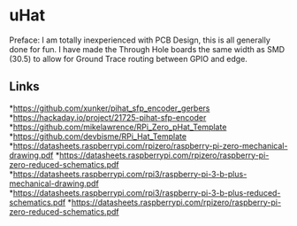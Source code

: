 # uHat
Preface: I am totally inexperienced with PCB Design, this is all generally done for fun.
I have made the Through Hole boards the same width as SMD (30.5) to allow for Ground Trace routing between GPIO and edge.

## Links

*https://github.com/xunker/pihat_sfp_encoder_gerbers
*https://hackaday.io/project/21725-pihat-sfp-encoder
*https://github.com/mikelawrence/RPi_Zero_pHat_Template
*https://github.com/devbisme/RPi_Hat_Template
*https://datasheets.raspberrypi.com/rpizero/raspberry-pi-zero-mechanical-drawing.pdf
*https://datasheets.raspberrypi.com/rpizero/raspberry-pi-zero-reduced-schematics.pdf
*https://datasheets.raspberrypi.com/rpi3/raspberry-pi-3-b-plus-mechanical-drawing.pdf
*https://datasheets.raspberrypi.com/rpi3/raspberry-pi-3-b-plus-reduced-schematics.pdf
*https://datasheets.raspberrypi.com/rpizero/raspberry-pi-zero-reduced-schematics.pdf

